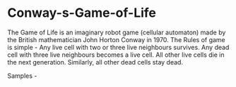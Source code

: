 # Conway-s-Game-of-Life

The Game of Life is an imaginary robot game (cellular automaton) made by the British mathematician John Horton Conway in 1970.
The Rules of game is simple -
Any live cell with two or three live neighbours survives.
Any dead cell with three live neighbours becomes a live cell.
All other live cells die in the next generation. Similarly, all other dead cells stay dead.

Samples -

[](https://github.com/milannzz/Conway-s-Game-of-Life/blob/main/Images/pic1.png)

[](https://github.com/milannzz/Conway-s-Game-of-Life/blob/main/Images/pic2.png)

